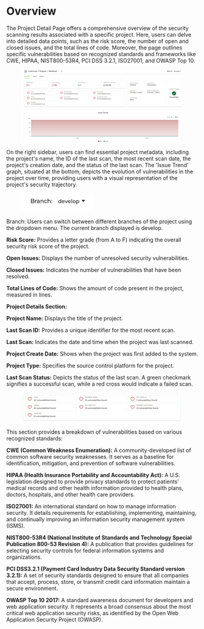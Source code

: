 # Overview

The Project Detail Page offers a comprehensive overview of the security scanning results associated with a specific project. Here, users can delve into detailed data points, such as the risk score, the number of open and closed issues, and the total lines of code. Moreover, the page outlines specific vulnerabilities based on recognized standards and frameworks like CWE, HIPAA, NIST800-53R4, PCI DSS 3.2.1, ISO27001, and OWASP Top 10.

<figure><img src="../../.gitbook/assets/image (21).png" alt=""><figcaption></figcaption></figure>

On the right sidebar, users can find essential project metadata, including the project's name, the ID of the last scan, the most recent scan date, the project's creation date, and the status of the last scan. The 'Issue Trend' graph, situated at the bottom, depicts the evolution of vulnerabilities in the project over time, providing users with a visual representation of the project's security trajectory.

<figure><img src="../../.gitbook/assets/image (22).png" alt="" width="188"><figcaption></figcaption></figure>

Branch: Users can switch between different branches of the project using the dropdown menu. The current branch displayed is develop.

**Risk Score:** Provides a letter grade (from A to F) indicating the overall security risk score of the project.

**Open Issues:** Displays the number of unresolved security vulnerabilities.

**Closed Issues:** Indicates the number of vulnerabilities that have been resolved.

**Total Lines of Code:** Shows the amount of code present in the project, measured in lines.

**Project Details Section:**

**Project Name:** Displays the title of the project.

**Last Scan ID:** Provides a unique identifier for the most recent scan.

**Last Scan:** Indicates the date and time when the project was last scanned.

**Project Create Date:** Shows when the project was first added to the system.

**Project Type:** Specifies the source control platform for the project.

**Last Scan Status:** Depicts the status of the last scan. A green checkmark signifies a successful scan, while a red cross would indicate a failed scan.

<figure><img src="../../.gitbook/assets/image (23).png" alt=""><figcaption></figcaption></figure>

This section provides a breakdown of vulnerabilities based on various recognized standards:

**CWE (Common Weakness Enumeration):** A community-developed list of common software security weaknesses. It serves as a baseline for identification, mitigation, and prevention of software vulnerabilities.

**HIPAA (Health Insurance Portability and Accountability Act):** A U.S. legislation designed to provide privacy standards to protect patients' medical records and other health information provided to health plans, doctors, hospitals, and other health care providers.

**ISO27001:** An international standard on how to manage information security. It details requirements for establishing, implementing, maintaining, and continually improving an information security management system (ISMS).

**NIST800-53R4 (National Institute of Standards and Technology Special Publication 800-53 Revision 4):** A publication that provides guidelines for selecting security controls for federal information systems and organizations.

**PCI DSS3.2.1 (Payment Card Industry Data Security Standard version 3.2.1):** A set of security standards designed to ensure that all companies that accept, process, store, or transmit credit card information maintain a secure environment.

**OWASP Top 10 2017:** A standard awareness document for developers and web application security. It represents a broad consensus about the most critical web application security risks, as identified by the Open Web Application Security Project (OWASP).
